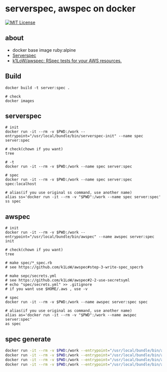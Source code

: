 # serverspec, awspec on docker

[![MIT License](http://img.shields.io/badge/license-MIT-blue.svg?style=flat)](LICENSE)

## about

* docker base image ruby:alpine
* [Serverspec](http://serverspec.org/)
* [k1LoW/awspec: RSpec tests for your AWS resources.](https://github.com/k1LoW/awspec)

## Build

```
docker build -t server:spec .

# check
docker images
```

## serverspec

```
# init
docker run -it --rm -v $PWD:/work --entrypoint="/usr/local/bundle/bin/serverspec-init" --name spec server:spec

# check(chown if you want)
tree

# -t
docker run -it --rm -v $PWD:/work --name spec server:spec

# spec
docker run -it --rm -v $PWD:/work --name spec server:spec spec:localhost

# alias(if you use original ss command, use another name)
alias ss='docker run -it --rm -v "$PWD":/work --name spec server:spec'
ss spec
```

## awspec

```
# init
docker run -it --rm -v $PWD:/work --entrypoint="/usr/local/bundle/bin/awspec" --name awspec server:spec init

# check(chown if you want)
tree

# make spec/*_spec.rb
# see https://github.com/k1LoW/awspec#step-3-write-spec_specrb

# make sepc/secrets.yml
# see https://github.com/k1LoW/awspec#2-2-use-secretsyml
# echo "spec/secrets.yml" >> .gitignore
# if you want use $HOME/.aws , use -v

# spec
docker run -it --rm -v $PWD:/work --name awspec server:spec spec

# alias(if you use original as command, use another name)
alias as='docker run -it --rm -v "$PWD":/work --name awspec server:spec'
as spec

```

## spec generate

```bash
docker run -it --rm -v $PWD:/work --entrypoint="/usr/local/bundle/bin/awspec" --name awspec server:spec generate --help
docker run -it --rm -v $PWD:/work --entrypoint="/usr/local/bundle/bin/awspec" --name awspec server:spec generate acm --secrets-path=./spec/secrets.yml > spec/acm_spec.rb
docker run -it --rm -v $PWD:/work --entrypoint="/usr/local/bundle/bin/awspec" --name awspec server:spec generate iam_user --secrets-path=./spec/secrets.yml > spec/iam_user_spec.rb
docker run -it --rm -v $PWD:/work --entrypoint="/usr/local/bundle/bin/awspec" --name awspec server:spec generate iam_group --secrets-path=./spec/secrets.yml > spec/iam_group_spec.rb

```
